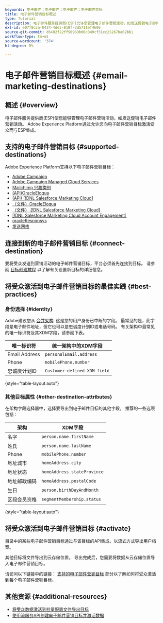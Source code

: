 ```yaml
---
keywords: 电子邮件；电子邮件；电子邮件；电子邮件目标
title: 电子邮件营销目标概述
type: Tutorial
description: 电子邮件服务提供商(ESP)允许您管理电子邮件营销活动，如发送促销电子邮件营销活动。 了解哪些ESP支持作为Experience Platform目标。
exl-id: e07f8c5a-0424-4de5-810f-3d5711ef4606
source-git-commit: d6402f22ff50963b06c849cf31cc25267ba62bb1
workflow-type: tm+mt
source-wordcount: '374'
ht-degree: 5%

---
```


# 电子邮件营销目标概述 {#email-marketing-destinations}

## 概述 {#overview}

电子邮件服务提供商(ESP)使您能够管理电子邮件营销活动，如发送促销电子邮件营销活动。 Adobe Experience Platform通过允许您向电子邮件营销目标激活受众而与ESP集成。

## 支持的电子邮件营销目标 {#supported-destinations}

Adobe Experience Platform支持以下电子邮件营销目标：

* [Adobe Campaign](adobe-campaign.md)
* [Adobe Campaign Managed Cloud Services](adobe-campaign-managed-services.md)
* [Mailchimp 兴趣类别](mailchimp-interest-categories.md)
* [(API)OracleEloqua](oracle-eloqua-api.md)
* [(API) [!DNL Salesforce Marketing Cloud]](salesforce-marketing-cloud-exact-target.md)
* [（文件）OracleEloqua](oracle-eloqua.md)
* [（文件） [!DNL Salesforce Marketing Cloud]](salesforce-marketing-cloud.md)
* [[!DNL Salesforce Marketing Cloud Account Engagement]](salesforce-marketing-cloud-account-engagement.md)
* [oracleResponsys](oracle-responsys.md)
* [发送网格](sendgrid.md)

## 连接到新的电子邮件营销目标 {#connect-destination}

要将受众发送到营销活动的电子邮件营销目标，平台必须首先连接到目标。 请参阅 [目标创建教程](../../ui/connect-destination.md) 以了解有关设置新目标的详细信息。

## 将受众激活到电子邮件营销目标的最佳实践 {#best-practices}

### 身份选择 {#identity}

Adobe建议您从 [合并架构](../../../profile/home.md#profile-fragments-and-union-schemas). 这是您的用户身份已中断的字段。 最常见的是，此字段是电子邮件地址，但它也可以是忠诚度计划ID或电话号码。 有关架构中最常见的唯一标识符及其XDM字段，请参阅下表。

| 唯一标识符 | 统一架构中的XDM字段 |
|----------------- | ---------------------------|
| Email Address | `personalEmail.address` |
| Phone | `mobilePhone.number` |
| 忠诚度计划ID | `Customer-defined XDM field` |

{style="table-layout:auto"}

### 其他目标属性 {#other-destination-attributes}

在架构字段选择器中，选择要导出到电子邮件目标的其他字段。 推荐的一些选项包括：

| 架构 | XDM字段 |
|------ | ---------|
| 名字 | `person.name.firstName` |
| 姓氏 | `person.name.lastName` |
| Phone | `mobilePhone.number` |
| 地址城市 | `homeAddress.city` |
| 地址状态 | `homeAddress.stateProvince` |
| 地址邮政编码 | `homeAddress.postalCode` |
| 生日 | `person.birthDayAndMonth` |
| 区段会员资格 | `segmentMembership.status` |

{style="table-layout:auto"}

## 将受众激活到电子邮件营销目标 {#activate}

目录中的某些电子邮件营销目标通过与该目标的API集成，以流式方式导出用户档案。

其他目标将文件导出到云存储位置。 导出完成后，您需要将数据从云存储位置导入电子邮件营销目标。

请访问以下链接中的链接： [支持的电子邮件营销目标](#supported-destinations) 部分以了解如何将受众激活到每个电子邮件营销目标。

## 其他资源 {#additional-resources}

* [将受众数据激活到批量配置文件导出目标](../../ui/activate-batch-profile-destinations.md)
* [使用流服务API创建电子邮件营销目标并激活数据](../../api/connect-activate-batch-destinations.md)
